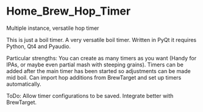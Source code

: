 # Home_Brew_Hop_Timer
Multiple instance, versatile hop timer

This is just a boil timer. A very versatile boil timer. Written in PyQt it requires Python, Qt4 and Pyaudio.

Particular strengths: You can create as many timers as you want (Handy for IPAs, or maybe even partial mash with steeping grains).
Timers can be added after the main timer has been started so adjustments can be made mid boil.
Can import hop additions from BrewTarget and set up timers automatically.

ToDo: Allow timer configurations to be saved. Integrate better with BrewTarget.
